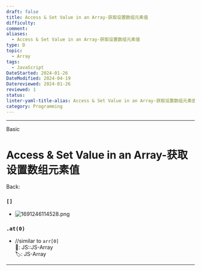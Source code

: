 ```yaml
---
draft: false
title: Access & Set Value in an Array-获取设置数组元素值
difficulty: 
comment: 
aliases:
  - Access & Set Value in an Array-获取设置数组元素值
type: D
topic:
  - Array
tags:
  - JavaScript
DateStarted: 2024-01-26
DateModified: 2024-04-19
Datereviewed: 2024-01-26
reviewed: 1
status: 
linter-yaml-title-alias: Access & Set Value in an Array-获取设置数组元素值
category: Programming
---
```


---

Basic

# Access & Set Value in an Array-获取设置数组元素值

Back:

### `[]`

- ![1691246114528.png](https://cdn.jsdelivr.net/gh/jenniferwonder/bimg/programming/202404152056632-js-array.png)

### `.at(0)`

- //similar to `arr[0]`  
📌: JS::JS-Array  
🏷️: JS-Array
<!--ID: 1706587230851-->

---
